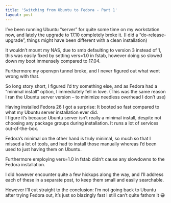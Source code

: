 ```yaml
---
title: 'Switching from Ubuntu to Fedora - Part 1'
layout: post
---
```


I’ve been running Ubuntu “server” for quite some time on my workstation now, and lately the upgrade to 17.10 completely broke it. (I did a “do-release-upgrade”, things might have been different with a clean installation)

It wouldn’t mount my NAS, due to smb defaulting to version 3 instead of 1, this was easily fixed by setting vers=1.0 in fstab, however doing so slowed down my boot immensely compared to 17.04.

Furthermore my openvpn tunnel broke, and I never figured out what went wrong with that.

So long story short, I figured I’d try something else, and as Fedora had a “minimal install” option, I immediately fell in love. (This was the same reason I ran the Ubuntu server version – to minimize needless overhead I don’t use)

Having installed Fedora 26 I got a surprise: It booted so fast compared to what my Ubuntu server installation ever did.  
I figure it’s because Ubuntu server isn’t really a minimal install, despite not choosing any package groups during installation. It runs a lot of services out-of-the-box.

Fedora’s minimal on the other hand is truly minimal, so much so that I missed a lot of tools, and had to install those manually whereas I’d been used to just having them on Ubuntu.

Furthermore employing vers=1.0 in fstab didn’t cause any slowdowns to the Fedora installation.

I did however encounter quite a few hickups along the way, and I’ll address each of these in a separate post, to keep them small and easily searchable.

However I’ll cut straight to the conclusion: I’m not going back to Ubuntu after trying Fedora out, it’s just so blazingly fast I still can’t quite fathom it 😀